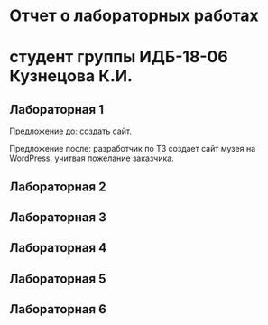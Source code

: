 # Отчет о лабораторных работах
# студент группы ИДБ-18-06 Кузнецова К.И.

## Лабораторная 1

Предложение до: создать сайт.



Предложение после: разработчик по ТЗ создает сайт музея на WordPress, учитвая пожелание заказчика.

## Лабораторная 2

## Лабораторная 3

## Лабораторная 4

## Лабораторная 5

## Лабораторная 6
